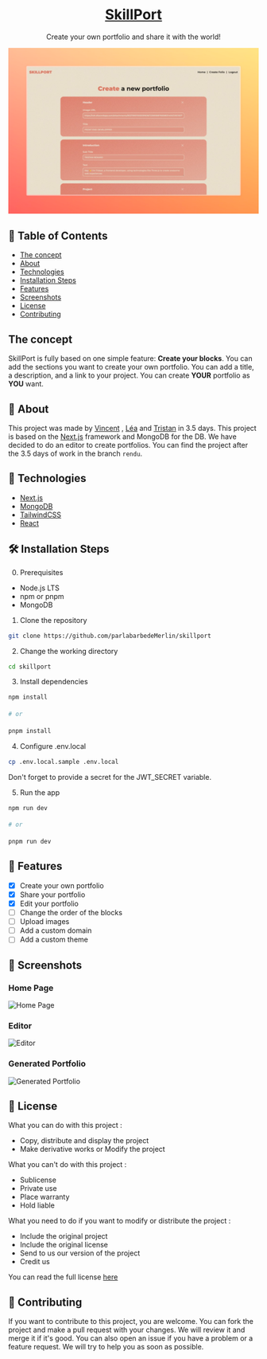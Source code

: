 <div align="center">

# [SkillPort](https://github.com/parlabarbedeMerlin/skillport)

<p>
Create your own portfolio and share it with the world!
</p>

![index Page](./github/index.png)
</div>

## 📝 Table of Contents
- [The concept](#the-concept)
- [About](#about)
- [Technologies](#technologies)
- [Installation Steps](#installation-steps)
- [Features](#features)
- [Screenshots](#screenshots)
- [License](#license)
- [Contributing](#contributing)

## The concept
SkillPort is fully based on one simple feature: **Create your blocks**. You can add the sections you want to create your own portfolio. You can add a title, a description, and a link to your project. You can create **YOUR** portfolio as **YOU** want.

## 🧐 About
This project was made by [Vincent](https://github.com/VGauthieer) , [Léa](https://github.com/leashmt) and [Tristan](https://github.com/TristanRenard/) in 3.5 days. This project is based on the [Next.js](https://nextjs.org/) framework and MongoDB for the DB. We have decided to do an editor to create portfolios. You can find the project after the 3.5 days of work in the branch `rendu`.

## 🚀 Technologies
- [Next.js](https://nextjs.org/)
- [MongoDB](https://www.mongodb.com/)
- [TailwindCSS](https://tailwindcss.com/)
- [React](https://reactjs.org/)

## 🛠️ Installation Steps
0. Prerequisites
- Node.js LTS
- npm or pnpm
- MongoDB

1. Clone the repository

```bash
git clone https://github.com/parlabarbedeMerlin/skillport
```

2. Change the working directory

```bash
cd skillport
```

3. Install dependencies

```bash
npm install

# or

pnpm install

```

4. Configure .env.local

```bash
cp .env.local.sample .env.local
```
Don't forget to provide a secret for the JWT_SECRET variable.

5. Run the app

```bash
npm run dev

# or

pnpm run dev
```

## 🌟 Features
- [x] Create your own portfolio
- [x] Share your portfolio 
- [x] Edit your portfolio
- [ ] Change the order of the blocks
- [ ] Upload images
- [ ] Add a custom domain
- [ ] Add a custom theme

## 📸 Screenshots
### Home Page
![Home Page](./github/home.png)

### Editor
![Editor](./github/editor.png)

### Generated Portfolio
![Generated Portfolio](./github/generatedFolio.png)


## 📜 License
What you can do with this project :
- Copy, distribute and display the project
- Make derivative works or Modify the project

What you can't do with this project :
- Sublicense
- Private use
- Place warranty
- Hold liable

What you need to do if you want to modify or distribute the project :
- Include the original project
- Include the original license
- Send to us our version of the project
- Credit us

You can read the full license [here](./LICENSE)

## 🤝 Contributing

If you want to contribute to this project, you are welcome. You can fork the project and make a pull request with your changes. We will review it and merge it if it's good. You can also open an issue if you have a problem or a feature request. We will try to help you as soon as possible.
